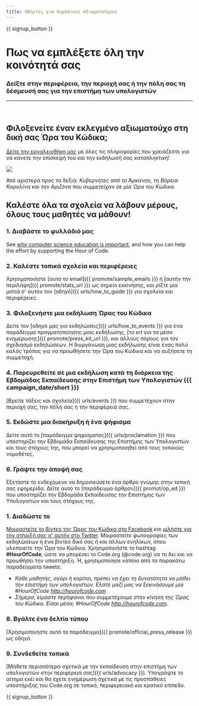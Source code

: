 ```yaml
---
title: Οδηγίες για δημόσιους αξιωματούχους
---
```


{{ signup_button }}

# Πως να εμπλέξετε όλη την κοινότητά σας

### Δείξτε στην περιφέρεια, την περιοχή σας ή την πόλη σας τη δέσμευσή σας για την επιστήμη των υπολογιστών

* * *

</br>

## Φιλοξενείτε έναν εκλεγμένο αξιωματούχο στη δική σας Ώρα του Κώδικα;

[Δείτε την εργαλειοθήκη μας](/files/elected-official.pdf) με όλες τις πληροφορίες που χρειάζεστε για να κάνετε την επίσκεψή του και την εκδήλωσή σας καταπληκτική!

![](/images/fit-800/hoc_govs.png)

Από αριστερά προς τα δεξιά: *Κυβερνήτες από το Άρκανσο, τη Βόρεια Καρολίνα και την Αριζόνα που συμμετείχαν σε μία Ώρα του Κώδικα.*

## Καλέστε όλα τα σχολεία να λάβουν μέρους, όλους τους μαθητές να μάθουν!

### 1. Διαβάστε το φυλλάδιό μας

See [why computer science education is important](/files/hoc-one-pager.pdf), and how you can help the effort by supporting the Hour of Code.

### 2. Καλέστε τοπικά σχολεία και περιφέρειες

Χρησιμοποιήστε [αυτό το email]({{ promote/sample_emails }}) ή [αυτήν την περίληψη]({{ promote/stats_url }}) ως σημείο εκκίνησης, και ρίξτε μια ματιά σ' αυτόν τον [οδηγό]({{ urls/how_to_guide }}) για σχολεία και περιφέρειες.

### 3. Φιλοξενήστε μια εκδήλωση Ώρας του Κώδικα

Δείτε τον [οδηγό μας για εκδηλώσεις]({{ urls/how_to_events }}) για ένα παράδειγμα πραγματοποίησης μιας εκδήλωσης, [το κιτ για τα μέσα ενημέρωσης]({{ promote/press_kit_url }}), και άλλους πόρους για τον σχεδιασμό εκδηλώσεων. Η διοργάνωση μιας εκδήλωσης είναι ένας πολύ καλός τρόπος για να προωθήσετε την Ώρα του Κώδικα και να αυξήσετε τη συμμετοχή.

### 4. Παρευρεθείτε σε μια εκδήλωση κατά τη διάρκεια της Εβδομάδας Εκπαίδευσης στην Επιστήμη των Υπολογιστών ({{ campaign_date/short }})

[Βρείτε τάξεις και σχολεία]({{ urls/events }}) που συμμετέχουν στην περιοχή σας, την πόλη σας ή την περιφέρειά σας.

### 5. Εκδώστε μια διακήρυξη ή ένα ψήφισμα

Δείτε αυτό το [παράδειγμα ψηφίσματος]({{ urls/proclamation }}) που υποστηρίζει την Εβδομάδα Εκπαίδευσης της Επιστήμης των Υπολογιστών και τους στόχους της, που μπορεί να χρησιμοποιηθεί από τους τοπικούς νομοθέτες.

### 6. Γράψτε την άποψή σας

Εξετάστε το ενδεχόμενο να δημοσιεύσετε ένα άρθρο γνώμης στην τοπική σας εφημερίδα. Δείτε αυτό το [παράδειγμα άρθρου]({{ promot/op_ed }}) που υποστηρίζει την Εβδομάδα Εκπαίδευσης την Επιστήμης των Υπολογιστών και τους στόχους της.

### 1. Διαδώστε το

[Μοιραστείτε το βίντεο της Ώρας του Κώδικα στο Facebook](https://www.facebook.com/sharer/sharer.php?u=http%3A%2F%2Fhourofcode.com%2Fus) και [μιλήστε για την στήριξή σας σ' αυτήν στο Twitter](https://twitter.com/intent/tweet?url=http%3A%2F%2Fhourofcode.com&text=I%27m%20participating%20in%20this%20year%27s%20%23HourOfCode%2C%20are%20you%3F%20%40codeorg&original_referer=https%3A%2F%2Fwww.google.com%2Furl%3Fq%3Dhttps%253A%252F%252Ftwitter.com%252Fshare%253Fhashtags%253D%2526amp%253Brelated%253Dcodeorg%2526amp%253Btext%253DI%252527m%252Bparticipating%252Bin%252Bthis%252Byear%252527s%252B%252523HourOfCode%25252C%252Bare%252Byou%25253F%252B%252540codeorg%2526amp%253Burl%253Dhttp%25253A%25252F%25252Fhourofcode.com%26sa%3DD%26sntz%3D1%26usg%3DAFQjCNE1GLTUbKZfMlEh9Aj5w0iswz6PYQ&related=codeorg&hashtags=). Μοιραστείτε φωτογραφίες των εκδηλώσεων ή ένα βίντεο δικό σας ή και άλλων ενηλίκων, όπου υλοποιείτε την Ώρα του Κώδικα. Χρησιμοποιήστε το hashtag **#HourOfCode**, ώστε να μπορέσει το Code.org (@code.org) να το δει και να προωθήσει την υποστήριξη. Ή, χρησιμοποίησε κάποιο από τα παρακάτω παραδείγματα tweets:

- *Κάθε μαθητής, αγόρι ή κορίτσι, πρέπει να έχει τη δυνατότητα να μάθει την επιστήμη των υπολογιστών. Ελάτε μαζί μας να ξεκινήσουμε μία #HourOfCode <http://hourofcode.com>*
- *Σήμερα, είμαστε περήφανοι που συμμετέχουμε στην κίνηση της Ώρας του Κώδικα. Είσαι μέσα; #HourOfCode <http://hourofcode.com>.*

### 8. Βγάλτε ένα δελτίο τύπου

[Χρησιμοποιήστε αυτό το παράδειγμα]({{ promote/official_press_release }}) ως οδηγό.

### 9. Συνδεθείτε τοπικά

[Μάθετε περισσότερα σχετικά με την εκπαίδευση στην επιστήμη των υπολογιστών στην περιφέρειά σας]({{ urls/advocacy }}). Υπογράψτε το αίτημα εκεί και θα έχετε ενημέρωση σχετικά με τις προσπάθειες υποστήριξης του Code.org σε τοπικό, περιφερειακό και κρατικό επίπεδο.

{{ signup_button }}